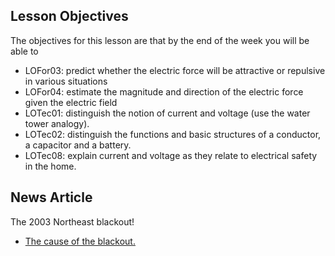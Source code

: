 Lesson Objectives
-----------------

The objectives for this lesson are that by the end of the week you will be able to

* LOFor03: predict whether the electric force will be attractive or repulsive in various situations
* LOFor04: estimate the magnitude and direction of the electric force given the electric field 
* LOTec01: distinguish the notion of current and voltage (use the water tower analogy).
* LOTec02: distinguish the functions and basic structures of a conductor, a capacitor and a battery. 
* LOTec08: explain current and voltage as they relate to electrical safety in the home.



News Article
------------

The 2003 Northeast blackout!

- [The cause of the blackout.](http://www.scientificamerican.com/article.cfm?id=2003-blackout-five-years-later)

